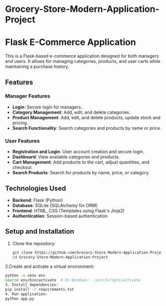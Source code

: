 # Grocery-Store-Modern-Application-Project
# Flask E-Commerce Application

This is a Flask-based e-commerce application designed for both managers and users. It allows for managing categories, products, and user carts while maintaining a purchase history.

## Features

### Manager Features
- **Login**: Secure login for managers.
- **Category Management**: Add, edit, and delete categories.
- **Product Management**: Add, edit, and delete products, update stock and pricing.
- **Search Functionality**: Search categories and products by name or price.

### User Features
- **Registration and Login**: User account creation and secure login.
- **Dashboard**: View available categories and products.
- **Cart Management**: Add products to the cart, adjust quantities, and checkout.
- **Search Products**: Search for products by name, price, or category.

## Technologies Used
- **Backend**: Flask (Python)
- **Database**: SQLite (SQLAlchemy for ORM)
- **Frontend**: HTML, CSS (Templates using Flask's Jinja2)
- **Authentication**: Session-based authentication

## Setup and Installation

1. Clone the repository:
   ```bash
   git clone https://github.com/Grocery-Store-Modern-Application-Project.git
   cd Grocery-Store-Modern-Application-Project
2.Create and activate a virtual environment:
   ```bash
   python -m venv env
   source env/bin/activate  # On Windows: .\env\Scripts\activate
3. Install dependencies:
   pip install -r requirements.txt
4. Run application:
   python app.py
   

